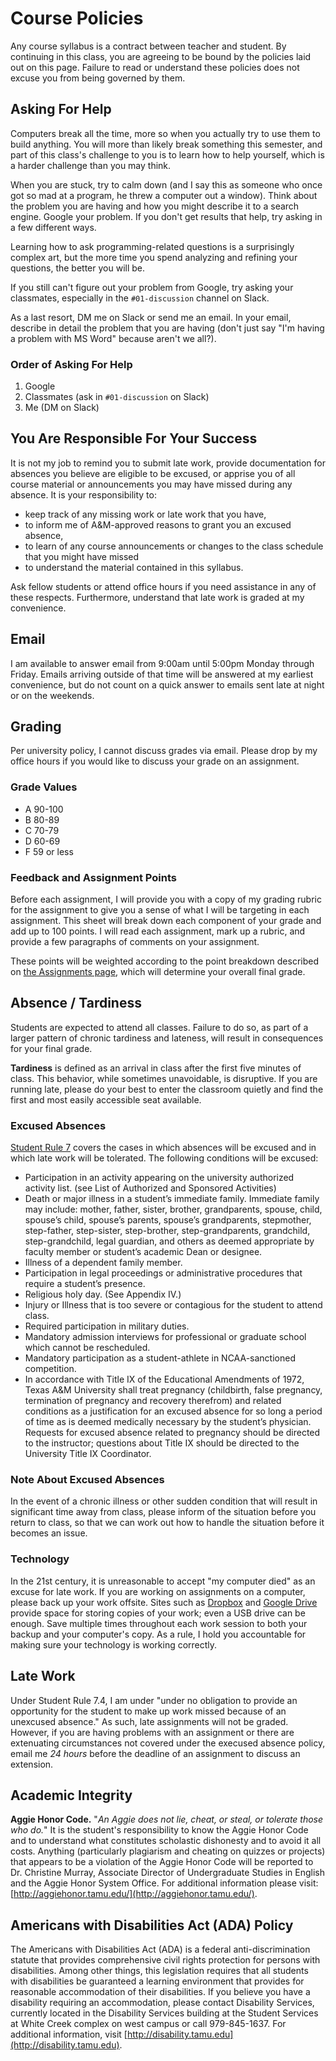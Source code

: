 # Course Policies

Any course syllabus is a contract between teacher and student. By continuing in this class, you are agreeing to be bound by the policies laid out on this page. Failure to read or understand these policies does not excuse you from being governed by them.

## Asking For Help

Computers break all the time, more so when you actually try to use them to build anything. You will more than likely break something this semester, and part of this class's challenge to you is to learn how to help yourself, which is a harder challenge than you may think.

When you are stuck, try to calm down (and I say this as someone who once got so mad at a program, he threw a computer out a window). Think about the problem you are having and how you might describe it to a search engine. Google your problem. If you don't get results that help, try asking in a few different ways.

Learning how to ask programming-related questions is a surprisingly complex art, but the more time you spend analyzing and refining your questions, the better you will be.

If you still can't figure out your problem from Google, try asking your classmates, especially in the `#01-discussion` channel on Slack.

As a last resort, DM me on Slack or send me an email. In your email, describe in detail the problem that you are having (don't just say "I'm having a problem with MS Word" because aren't we all?).

### Order of Asking For Help

1. Google
2. Classmates (ask in `#01-discussion` on Slack)
3. Me (DM on Slack) 

## You Are Responsible For Your Success

It is not my job to remind you to submit late work, provide documentation for absences you believe are eligible to be excused, or apprise you of all course material or announcements you may have missed during any absence. It is your responsibility to: 

* keep track of any missing work or late work that you have,
* to inform me of A&M-approved reasons to grant you an excused absence, 
* to learn of any course announcements or changes to the class schedule that you might have missed
* to understand the material contained in this syllabus. 

Ask fellow students or attend office hours if you need assistance in any of these respects. Furthermore, understand that late work is graded at my convenience.

## Email

I am available to answer email from 9:00am until 5:00pm Monday through Friday. Emails arriving outside of that time will be answered at my earliest convenience, but do not count on a quick answer to emails sent late at night or on the weekends.

## Grading

Per university policy, I cannot discuss grades via email. Please drop by my office hours if you would like to discuss your grade on an assignment.

### Grade Values

* A 90-100
* B 80-89
* C 70-79
* D 60-69
* F 59 or less

### Feedback and Assignment Points

Before each assignment, I will provide you with a copy of my grading rubric for the assignment to give you a sense of what I will be targeting in each assignment. This sheet will break down each component of your grade and add up to 100 points. I will read each assignment, mark up a rubric, and provide a few paragraphs of comments on your assignment.

These points will be weighted according to the point breakdown described on [the Assignments page](assignments.html), which will determine your overall final grade.

## Absence / Tardiness

Students are expected to attend all classes. Failure to do so, as part of a larger pattern of chronic tardiness and lateness, will result in consequences for your final grade.

**Tardiness** is defined as an arrival in class after the first five minutes of class. This behavior, while sometimes unavoidable, is disruptive. If you are running late, please do your best to enter the classroom quietly and find the first and most easily accessible seat available.

### Excused Absences

[Student Rule 7](http://student-rules.tamu.edu/rule07) covers the cases in which absences will be excused and in which late work will be tolerated. The following conditions will be excused:

* Participation in an activity appearing on the university authorized activity list. (see List of Authorized and Sponsored Activities)
* Death or major illness in a student’s immediate family.  Immediate family may include:  mother, father, sister, brother, grandparents, spouse, child, spouse’s child, spouse’s parents, spouse’s grandparents, stepmother, step-father, step-sister, step-brother, step-grandparents, grandchild, step-grandchild, legal guardian, and others as deemed appropriate by faculty member or student’s academic Dean or designee.
* Illness of a dependent family member.
* Participation in legal proceedings or administrative procedures that require a student’s presence.
* Religious holy day. (See Appendix IV.)
* Injury or Illness that is too severe or contagious for the student to attend class.
* Required participation in military duties.
* Mandatory admission interviews for professional or graduate school which cannot be rescheduled.
* Mandatory participation as a student-athlete in NCAA-sanctioned competition.
* In accordance with Title IX of the Educational Amendments of 1972, Texas A&M University shall treat pregnancy (childbirth, false pregnancy, termination of pregnancy and recovery therefrom) and related conditions as a justification for an excused absence for so long a period of time as is deemed medically necessary by the student’s physician.  Requests for excused absence related to pregnancy should be directed to the instructor; questions about Title IX should be directed to the University Title IX Coordinator.

### Note About Excused Absences

In the event of a chronic illness or other sudden condition that will result in significant time away from class, please inform of the situation before you return to class, so that we can work out how to handle the situation before it becomes an issue.

### Technology

In the 21st century, it is unreasonable to accept "my computer died" as an excuse for late work. If you are working on assignments on a computer, please back up your work offsite. Sites such as [Dropbox](https://www.dropbox.com/) and [Google Drive](https://drive.google.com/) provide space for storing copies of your work; even a USB drive can be enough. Save multiple times throughout each work session to both your backup and your computer's copy. As a rule, I hold you accountable for making sure your technology is working correctly.

## Late Work

Under Student Rule 7.4, I am under "under no obligation to provide an opportunity for the student to make up work missed because of an unexcused absence." As such, late assignments will not be graded. However, if you are having problems with an assignment or there are extenuating circumstances not covered under the execused absence policy, email me *24 hours* before the deadline of an assignment to discuss an extension.

## Academic Integrity

**Aggie Honor Code.** "*An Aggie does not lie, cheat, or steal, or tolerate those who do.*" It is the student's responsibility to know the Aggie Honor Code and to understand what constitutes scholastic dishonesty and to avoid it all costs. Anything (particularly plagiarism and cheating on quizzes or projects) that appears to be a violation of the Aggie Honor Code will be reported to Dr. Christine Murray, Associate Director of Undergraduate Studies in English and the Aggie Honor System Office. For additional information please visit: [http://aggiehonor.tamu.edu/](http://aggiehonor.tamu.edu/).

## Americans with Disabilities Act (ADA) Policy

The Americans with Disabilities Act (ADA) is a federal anti-discrimination statute that provides comprehensive civil rights protection for persons with disabilities. Among other things, this legislation requires that all students with disabilities be guaranteed a learning environment that provides for reasonable accommodation of their disabilities. If you believe you have a disability requiring an accommodation, please contact Disability Services, currently located in the Disability Services building at the Student Services at White Creek complex on west campus or call 979-845-1637. For additional information, visit [http://disability.tamu.edu](http://disability.tamu.edu).

